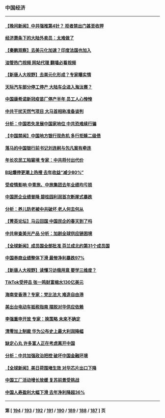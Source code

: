 ### 中国经济
---
#### [【晚间新闻】中共强推第4针？ 拒者禁出门甚至收押](../../pages/ncid283/n13964912.md?04041645) 
#### [经济萧条下的大陆外卖员：太难做了](../../pages/ncid283/n13964551.md?04041645) 
#### [【秦鹏观察】去美元化加速？印度法国也加入](../../pages/ncid283/n13964723.md?04041645) 
#### [油管热门视频 网站代理 翻墙必看视频](http://138.2.39.72:81/youtube.html?epic-marker?04041645)
#### [【新唐人大视野】去美元化形成？专家曝实情](../../pages/ncid283/n13964577.md?04041645) 
#### [天际汽车部分停工停产 大陆车企进入淘汰赛？](../../pages/ncid283/n13964579.md?04041645) 
#### [中国康希诺新冠疫苗厂停产半年 员工人心惶惶](../../pages/ncid283/n13964540.md?04041645) 
#### [中共干扰天然气项目 大马首相称准备谈判](../../pages/ncid283/n13964492.md?04041645) 
#### [分析：中国若失发展中国家地位 中共恐难续行骗](../../pages/ncid283/n13963258.md?04041645) 
#### [【中国禁闻】中国地方银行现危机 多行拒赎二级债](../../pages/ncid283/n13964333.md?04041645) 
#### [落马的中国银行前书记刘连舸与包凡案有牵连](../../pages/ncid283/n13964342.md?04041645) 
#### [年长农民工陷窘境 专家：中共将付出代价](../../pages/ncid283/n13964000.md?04041645) 
#### [B站爆停更潮上热搜 去年收益“减少80%”](../../pages/ncid283/n13963757.md?04041645) 
#### [受疫情影响 中青旅、中旅集团去年业绩均亏损](../../pages/ncid283/n13963436.md?04041645) 
#### [中国房企业绩普降 碧桂园利润首次断崖式暴跌](../../pages/ncid283/n13963401.md?04041645) 
#### [分析：养儿防老被中共破坏 老人何去何从](../../pages/ncid283/n13962933.md?04041645) 
#### [【菁英论坛】马云回国 中国民企的春天到了吗](../../pages/ncid283/n13963374.md?04041645) 
#### [中共审查美光产品 分析：加剧全球供应链困境](../../pages/ncid283/n13963146.md?04041645) 
#### [【全球新闻】成员国全部批准 芬兰成北约第31个成员国](../../pages/ncid283/n13963059.md?04041645) 
#### [中国券商业绩整体下滑 最惨净利暴跌97%](../../pages/ncid283/n13962821.md?04041645) 
#### [【新唐人大视野】读懂习访俄用意 要学三维度？](../../pages/ncid283/n13962789.md?04041645) 
#### [TikTok受抨击 张一鸣财富缩水130亿美元](../../pages/ncid283/n13962772.md?04041645) 
#### [海南变香港？专家：党比法大 难造自由港](../../pages/ncid283/n13962292.md?04041645) 
#### [美出台电动车抵税指南 摆脱对华供应依赖](../../pages/ncid283/n13962673.md?04041645) 
#### [李强重申开放 专家：换策略 未来不确定](../../pages/ncid283/n13961868.md?04041645) 
#### [清零加上制裁 华为公布史上最大利润降幅](../../pages/ncid283/n13962567.md?04041645) 
#### [缺定心丸 许多富人正在考虑离开中国](../../pages/ncid283/n13962259.md?04041645) 
#### [分析：中共加强政治把控 破坏中国金融环境](../../pages/ncid283/n13962430.md?04041645) 
#### [【全球新闻】美日荷围堵生效 对华芯片出口下降](../../pages/ncid283/n13962443.md?04041645) 
#### [中国工厂活动增长放缓 复苏前景受挑战](../../pages/ncid283/n13962376.md?04041645) 
#### [中国人寿盈利大幅下滑 去年净利降超36%](../../pages/ncid283/n13962055.md?04041645) 

---
#### 第 [ [194](./194.md?04041645) / [193](./193.md?04041645) / [192](./192.md?04041645) / [191](./191.md?04041645) / [190](./190.md?04041645) / [189](./189.md?04041645) / [188](./188.md?04041645) / [187](./187.md?04041645) ] 页
